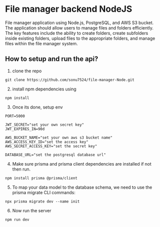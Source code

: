 # File manager backend NodeJS
File manager application using Node.js, PostgreSQL, and AWS S3 bucket. The application should allow users to manage files and folders efficiently. The key features include the ability to create folders, create subfolders inside existing folders, upload files to the appropriate folders, and manage files within the file manager system.

## How to setup and run the api?
1. clone the repo
```
git clone https://github.com/sonu7524/file-manager-Node.git
```
2. install npm dependencies using
```
npm install
```

3. Once its done, setup env
```
PORT=5000

JWT_SECRET="set your own secret key"
JWT_EXPIRES_IN=90d

AWS_BUCKET_NAME="set your own aws s3 bucket name"
AWS_ACCESS_KEY_ID="set the access key"
AWS_SECRET_ACCESS_KEY="set the secret key"

DATABASE_URL="set the postgresql database url"
```

4. Make sure prisma and prisma client dependencies are installed if not then run.
```
npm install prisma @prisma/client
```

5. To map your data model to the database schema, we need to use the prisma migrate CLI commands:
```
npx prisma migrate dev --name init
```

6. Now run the server
```
npm run dev
```

